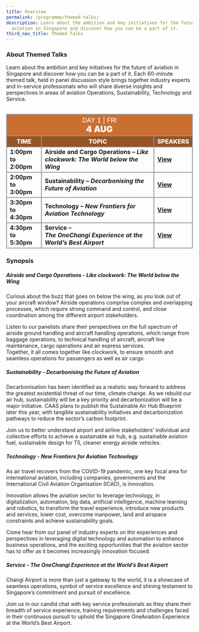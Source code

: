 ```yaml
---
title: Overview
permalink: /programme/themed-talks/
description: Learn about the ambition and key initiatives for the future of
  aviation in Singapore and discover how you can be a part of it.
third_nav_title: Themed Talks
---
```

### **About Themed Talks**

Learn about the ambition and key initiatives for the future of aviation in Singapore and discover how you can be a part of it. Each 60-minute themed talk, held in panel discussion style brings together industry experts and in-service professionals who will share diverse insights and perspectives in areas of aviation Operations, Sustainability, Technology and Service.

<table style="margin-top: 2rem;" class="table">
	<thead>
		<tr>
			<th class="center-title" colspan="4">
				<span style="font-size: 1.1rem;font-weight: 400;">DAY 1 |  FRI</span><br>
				<span style="font-size: 1.4rem; font-weight: 900;">4 AUG</span>
			</th>
		</tr>
		<tr>
			<th class="subtitle">Time</th>
			<th class="subtitle">Topic</th>
			<th class="subtitle">Speakers</th>
		</tr>
	</thead>
	<tbody>
	<tr>
		<td>1:00pm to 2:00pm</td>
		<td>Airside and Cargo Operations –&nbsp;<span class="italic">Like clockwork: The World below the Wing</span></td>
		<td><a href="#">View</a></td>
	</tr>
	<tr>
		<td>2:00pm to 3:00pm</td>
		<td>Sustainability –&nbsp;<span class="italic">Decarbonising&nbsp;the Future of Aviation</span></td>
		<td><a href="#">View</a></td>
	</tr>
	<tr>
		<td>3:30pm to 4:30pm</td>
		<td>Technology –&nbsp;<span class="italic">New Frontiers for Aviation Technology</span></td>
		<td><a href="#">View</a></td>
	</tr>
	<tr>
		<td>4:30pm to 5:30pm</td>
		<td>Service – <span class="italic">The&nbsp;OneChangi&nbsp;Experience at the World’s Best Airport</span></td>
		<td><a href="#">View</a></td>
	</tr>
	</tbody>
</table>

### **Synopsis**

<h5><b>Airside and Cargo Operations - <i>Like clockwork: The World below the Wing</i></b></h5>

Curious about the buzz that goes on below the wing, as you look out of your aircraft window? Airside operations comprise complex and overlapping processes, which require strong command and control, and close coordination among the different airport stakeholders.  
  
Listen to our panelists share their perspectives on the full spectrum of airside ground handling and aircraft handling operations, which range from baggage operations, to technical handling of aircraft, aircraft line maintenance, cargo operations and air express services.  
Together, it all comes together like clockwork, to ensure smooth and seamless operations for passengers as well as air cargo.

<h5><b>Sustainability - <i>Decarbonising the Future of Aviation</i></b></h5>

Decarbonisation has been identified as a realistic way forward to address the greatest existential threat of our time, climate change. As we rebuild our air hub, sustainability will be a key priority and decarbonization will be a major initiative. CAAS plans to publish the Sustainable Air Hub Blueprint later this year, with tangible sustainability initiatives and decarbonization pathways to reduce the sector’s carbon footprint.  
  
Join us to better understand airport and airline stakeholders’ individual and collective efforts to achieve a sustainable air hub, e.g. sustainable aviation fuel, sustainable design for T5, cleaner energy airside vehicles.

<h5><b>Technology - <i>New Frontiers for Aviation Technology</i></b></h5>

As air travel recovers from the COVID-19 pandemic, one key focal area for international aviation, including companies, governments and the International Civil Aviation Organisation (ICAO), is innovation.  
  
Innovation allows the aviation sector to leverage technology, in digitalization, automation, big data, artificial intelligence, machine learning and robotics, to transform the travel experience, introduce new products and services, lower cost, overcome manpower, land and airspace constraints and achieve sustainability goals.  
  
Come hear from our panel of industry experts on thir experiences and perspectives in leveraging digital technology and automation to enhance business operations, and the exciting opportunities that the aviation sector has to offer as it becomes increasingly innovation focused.

<h5><b>Service - <i>The OneChangi Experience at the World’s Best Airport</i></b></h5>

Changi Airport is more than just a gateway to the world, it is a showcase of seamless operations, symbol of service excellence and shining testament to Singapore’s commitment and pursuit of excellence.  
  
Join us in our candid chat with key service professionals as they share their breadth of service experience, training requirements and challenges faced in their continuous pursuit to uphold the Singapore OneAviation Experience at the World’s Best Airport.

<style>#main-content .bp-section.bp-section-pagetitle, .bottom-navigation a {background-color: #CB6F31 !important;} .table .center-title{text-align: center; background-color: #CB6F31; color: white;} .table .subtitle{background-color: #985324; color: white; font-weight: 800; text-align: center; text-transform: uppercase; font-size: 1rem;} .table td{font-weight: bold;} .table table, .table th, .table td{border: 2px solid #8E99A2 !important; vertical-align: middle !important;} .tdtime{width: 175px} .italic{font-style: italic}</style>